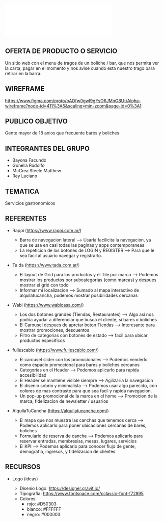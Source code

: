![FastBar](public/assets/Logos/FastBar_tipo.png)


## OFERTA DE PRODUCTO O SERVICIO
Un sitio web con el menu de tragos de un boliche / bar, que nos permita ver la carta, pagar en el momento y nos avise cuando esta nuestro trago para retirar en la barra.

## WIREFRAME 
https://www.figma.com/proto/bAOfw0gwl9gYsO6JMnO8Ut/Alpha-wireframe?node-id=411%3A5&scaling=min-zoom&page-id=0%3A1

## PUBLICO OBJETIVO 
Gente mayor de 18 anios que frecuente bares y boliches 

## INTEGRANTES DEL GRUPO 
- Bayona Facundo 
- Gonella Rodolfo
- McCrea Steele Matthew 
- Rey Luciano 

## TEMATICA
Servicios gastronomicos

## REFERENTES 

- Rappi (https://www.rappi.com.ar/)
    - Barra de navegacion lateral --> Usarla facilicita la navegacion, ya que se usa en casi todas las paginas y apps contemporaneas
    - La repeticion de los botones de LOGIN y REGISTER --> Para que le sea facil al usuario navegar y registrarlo.
    
- Ta da (https://www.tada.com.ar/)
    - El layout de Grid para los productos y el Tile por marca --> Podemos mostrar los productos por subcategorias (como marcas) y despues mostrar el grid con todo
    - Informar mi localizacion --> Sumado al mapa interactivo de alquilatucancha, podemos mostrar posibilidades cercanas
    
- Wabi (https://www.wabicasa.com/)
    - Los dos botones grandes (Tiendas, Restaurantes) --> Algo asi nos podria ayudar a diferenciar que busca el cliente, si bares o boliches
    - El Carousel despues de apretar boton Tiendas --> Interesante para mostrar promociones, descuentos
    - Filtro de categorias con botones de estado --> facil para ubicar productos especificos 
    
- fullescabio (https://www.fullescabio.com/)
    - El carousel slider con los promocionales --> Podemos venderlo como espacio promocional para bares y boliches cercanos
    - Categorias en el Header --> Podemos aplicarlo para rapida accesibilidad
    - El Header se mantiene visible siempre --> Agilizaria la navegacion 
    - El disenio sobrio y minimalista --> Podemos usar algo parecido, con colores de mas contraste para que sea facil y rapida navegacion.
    - Un pop-up promocional de la marca en el home --> Promocion de la marca, fidelizacion de newsletter / usuarios

- AlquilaTuCancha (https://alquilatucancha.com/)
    - El mapa que nos muestra las canchas que tenemos cerca --> Podemos aplicarlo para poner ubicaciones cercanas de bares, boliches 
    - Formulario de reserva de cancha --> Podemos aplicarlo para reservar entradas, membresias, mesas, lugares, servicios
    - El KPI --> Podemos aplicarlo para conocer flujo de gente, demografia, ingresos, y fidelizacion de clientes

## RECURSOS

- Logo (ideas)
    
    - Disenio Logo: https://designer.gravit.io/
    - Tipografia: https://www.fontspace.com/cclassic-font-f72895
    - Colores
        - rojo: #D50303
        - blanco: #FFFFFF
        - negro: #000000

